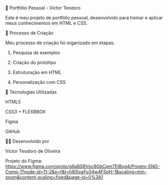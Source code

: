 📁 Portfólio Pessoal - Victor Teodoro

Este é meu projeto de portfólio pessoal, desenvolvido para treinar e aplicar meus conhecimentos em HTML e CSS.

📌 Processo de Criação

Meu processo de criação foi organizado em etapas:

1. Pesquisa de exemplos


2. Criação do protótipo


3. Estruturação em HTML


4. Personalização com CSS


🧰 Tecnologias Utilizadas

HTML5

CSS3 + FLEXBBOX

Figma

GitHub 

🙋‍♂️ Desenvolvido por

Victor Teodoro de Oliveira


Projeto do Figma:
https://www.figma.com/proto/g6aBSRVoc8GbCpm7EtBvg4/Projeto-ENG-Comp-1?node-id=11-2&p=f&t=h80ivaFo34w4FSpH-1&scaling=min-zoom&content-scaling=fixed&page-id=0%3A1
